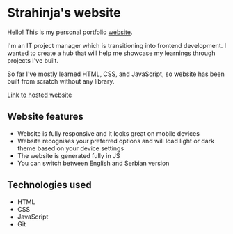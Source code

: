 # Strahinja's website


Hello! This is my personal portfolio [website](https://scokic.github.io/personal-portfolio-website/).

I'm an IT project manager which is transitioning into frontend development. I wanted to create a hub that will help me showcase my learnings through projects I've built.

So far I've mostly learned HTML, CSS, and JavaScript, so website has been built from scratch without any library.

[Link to hosted website](https://scokic.github.io/personal-portfolio-website/)

## Website features
- Website is fully responsive and it looks great on mobile devices
- Website recognises your preferred options and will load light or dark theme based on your device settings
- The website is generated fully in JS
- You can switch between English and Serbian version

## Technologies used
- HTML
- CSS
- JavaScript
- Git
